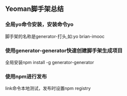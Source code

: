 ## Yeoman脚手架总结

### 全局yo命令安装，安装命令yo<package>
脚手架的名称是generator-打头,如:yo brian-imooc

### 使用generator-generator快速创建脚手架生成项目
全局安装npm install -g generator-generator

### 使用npm进行发布
link命令本地测试，发布时设置npm registry
